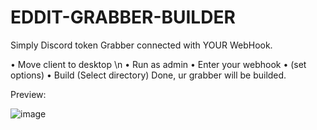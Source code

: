 # EDDIT-GRABBER-BUILDER
Simply Discord token Grabber connected with YOUR WebHook.

• Move client to desktop \n
• Run as admin
• Enter your webhook
• (set options)
• Build (Select directory)
Done, ur grabber will be builded.

Preview:

![image](https://user-images.githubusercontent.com/33374170/170045846-3dc829a4-a72e-4bb2-9698-36c2d10cd30f.png)
